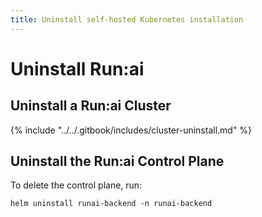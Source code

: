 ```yaml
---
title: Uninstall self-hosted Kubernetes installation
---
```

# Uninstall Run:ai 


## Uninstall a Run:ai Cluster

{% include "../../.gitbook/includes/cluster-uninstall.md" %}


## Uninstall the Run:ai Control Plane

To delete the control plane, run:

``` shell
helm uninstall runai-backend -n runai-backend

```




